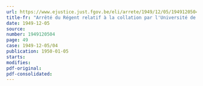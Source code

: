 ```yaml
---
url: https://www.ejustice.just.fgov.be/eli/arrete/1949/12/05/1949120504/justel
title-fr: "Arrêté du Régent relatif à la collation par l'Université de l'Etat à Liège des grades scientifiques de licencié en sciences économiques et financières, de licencié en sciences économiques et fiscales, de docteur en sciences économiques et des diplômes y afférents."
date: 1949-12-05
source:
number: 1949120504
page: 49
case: 1949-12-05/04
publication: 1950-01-05
starts:
modifies:
pdf-original:
pdf-consolidated:
---
```


